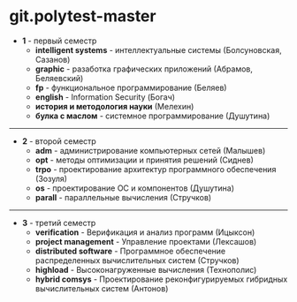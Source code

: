# git.polytest-master

* **1** - первый семестр 
  * **intelligent systems** - интеллектуальные системы (Болсуновская, Сазанов)
  * **graphic** - разаботка графических приложений (Абрамов, Беляевский)
  * **fp** - функциональное программирование (Беляев)
  * **english** - Information Security (Богач)
  * **история и методология науки** (Мелехин)
  * **булка с маслом** - системное программирование (Душутина)

---

* **2** - второй семестр
  * **adm** - администрирование компьютерных сетей (Малышев)
  * **opt** - методы оптимизации и принятия решений (Сиднев)
  * **trpo** - проектирование архитектур программного обеспечения (Зозуля)
  * **os** - проектирование ОС и компонентов (Душутина)
  * **parall** - параллельные вычисления (Стручков)

---

* **3** - третий семестр
  * **verification** - Верификация и анализ программ (Ицыксон)
  * **project management** -  Управление проектами (Лексашов)
  * **distributed software** - Программное обеспечение распределенных вычислительных систем (Стручков)
  * **highload** -  Высоконагруженные вычисления (Технополис)
  * **hybrid comsys** - Проектирование реконфигурируемых гибридных вычислительных систем (Антонов)
